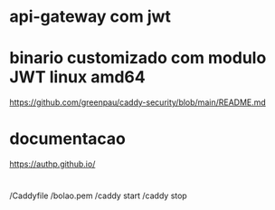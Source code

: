 # api-gateway com jwt

# binario customizado com modulo JWT linux amd64
https://github.com/greenpau/caddy-security/blob/main/README.md

# documentacao
https://authp.github.io/

#
/Caddyfile
/bolao.pem
/caddy start
/caddy stop
